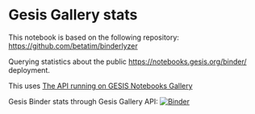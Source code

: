 # Gesis Gallery stats

This notebook is based on the following repository: https://github.com/betatim/binderlyzer

Querying statistics about the public https://notebooks.gesis.org/binder/ deployment.

This uses [The API running on GESIS Notebooks Gallery](https://notebooks.gesis.org/gallery/api/v1.0)

Gesis Binder stats through Gesis Gallery API: [![Binder](https://notebooks.gesis.org/binder/badge_logo.svg)](https://notebooks.gesis.org/binder/v2/gh/gesiscss/binder-stats/master?filepath=gesis_binder_stats.ipynb)

